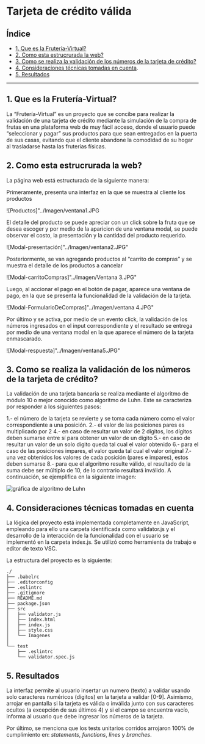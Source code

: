 # Tarjeta de crédito válida

## Índice

* [1. Que es la Frutería-Virtual?](#1-Frutería-Virtual)
* [2. Como esta estrucrurada la web?](#2-Como-esta-estructurada-la-web?)
* [3. Como se realiza la validación de los números de la tarjeta de crédito?](#3-Como-se-realiza-la-validación-de-los-números-de-la-tarjeta-de-crédito?)
* [4. Consideraciones técnicas tomadas en cuenta](#4-consideraciones-técnicas-tomadas-en-cuenta).
* [5. Resultados](#5-Resultados)


***

## 1. Que es la Frutería-Virtual?

La “Frutería-Virtual” es un proyecto que se concibe para realizar la validación de una tarjeta de crédito
mediante la simulación de la compra de frutas en una plataforma web de muy fácil acceso, donde el usuario puede 
“seleccionar y pagar” sus productos para que sean entregados en la puerta de sus casas, evitando que el cliente 
abandone la comodidad de su hogar al trasladarse hasta las fruterías físicas.

## 2. Como esta estrucrurada la web?

La página web está estructurada de la siguiente manera:  

Primeramente, presenta una interfaz en la que se muestra al cliente los productos

![Productos]"../Imagen/ventana1.JPG

El detalle del producto se puede apreciar con un click sobre la fruta que se desea escoger y por medio de la aparicion de una ventana modal, se puede observar el costo, la presentación y la cantidad del producto requerido.

![Modal-presentación]"../Imagen/ventana2.JPG"

Posteriormente, se van agregando productos al “carrito de compras” y se muestra el detalle de los productos a cancelar 

![Modal-carritoCompras]"../Imagen/Ventana 3.JPG"

Luego, al accionar el pago en el botón de pagar, aparece una ventana de pago, en la que se presenta la funcionalidad de la validación de la tarjeta.

![Modal-FormularioDeCompras]"../Imagen/ventana 4.JPG"


Por último y se activa, por medio de un evento click, la validación de los números ingresados en el input correspondiente y el resultado se entrega por medio de una ventana modal en la que aparece el número de la tarjeta enmascarado. 

![Modal-respuesta]"../Imagen/ventana5.JPG"

## 3. Como se realiza la validación de los números de la tarjeta de crédito?

La validación de una tarjeta bancaria se realiza mediante el algoritmo de módulo 10 o mejor conocido como algoritmo de Luhn. Este se caracteriza por responder a los siguientes pasos: 


1.- el número de la tarjeta se revierte y se toma cada número como el valor correspondiente a una posición.
2.- el valor de las posiciones pares es multiplicado por 2
4.- en caso de resultar un valor de 2 dígitos, los dígitos deben sumarse entre sí para obtener un valor de un dígito
5.- en caso de resultar un valor de un solo dígito queda tal cual el valor obtenido
6.- para el caso de las posiciones impares, el valor queda tal cual el valor original
7.- una vez obtenidos los valores de cada posición (pares e impares), estos deben sumarse
8.- para que el algoritmo resulte válido, el resultado de la suma debe ser múltiplo de 10, de lo contrario resultará inválido.
A continuación, se ejemplifica en la siguiente imagen: 


![gráfica de algoritmo de Luhn](https://user-images.githubusercontent.com/12631491/217016579-865679e0-0949-4afd-b13f-d2ebba7a0c54.png)


## 4. Consideraciones técnicas tomadas en cuenta

La lógica del proyecto está implementada completamente en JavaScript, empleando para ello una carpeta identificada como validator.js y el desarrollo de la interacción de la funcionalidad con el usuario se implementó en la carpeta index.js. Se utilizó como herramienta de trabajo e editor de texto VSC.

La estructura del proyecto es la siguiente:

```text
./
├── .babelrc
├── .editorconfig
├── .eslintrc
├── .gitignore
├── README.md
├── package.json
├── src
│   ├── validator.js
│   ├── index.html
│   ├── index.js
│   ├── style.css
│   └── Imagenes
│
└── test
    ├── .eslintrc
    └── validator.spec.js
```
## 5. Resultados

La interfaz permite al usuario insertar un numero (texto) a validar usando solo caracteres numéricos (dígitos) en la tarjeta a validar [0-9]. Asimismo, arrojar en pantalla si la tarjeta es válida o inválida junto con sus caracteres ocultos (a excepción de sus últimos 4) y si el campo se encuentra vacío, informa al usuario que debe ingresar los números de la tarjeta.

Por último, se menciona que los tests unitarios corridos arrojaron 100% de cumplimiento en: _statements_, _functions_, _lines_ y  _branches_.


